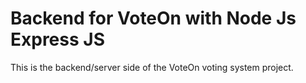 # Backend for VoteOn with Node Js Express JS

This is the backend/server side of the VoteOn voting system project.
